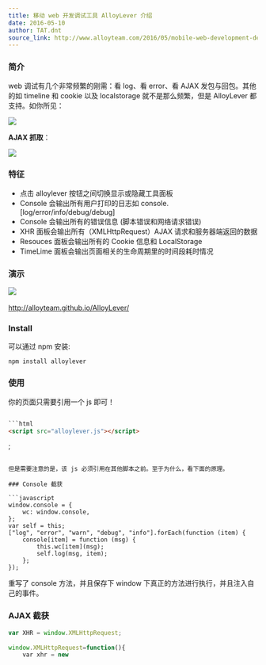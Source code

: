 ```yaml
---
title: 移动 web 开发调试工具 AlloyLever 介绍
date: 2016-05-10
author: TAT.dnt
source_link: http://www.alloyteam.com/2016/05/mobile-web-development-debugging-tools-alloylever-introduced/
---
```


<!-- {% raw %} - for jekyll -->

### 简介

web 调试有几个非常频繁的刚需：看 log、看 error、看 AJAX 发包与回包。其他的如 timeline 和 cookie 以及 localstorage 就不是那么频繁，但是 AlloyLever 都支持。如你所见：

![](http://www.alloyteam.com/wp-content/uploads/2016/05/alloylever2.png)

**AJAX 抓取**：

![](http://www.alloyteam.com/wp-content/uploads/2016/05/ajax.png)

### 特征

-   点击 alloylever 按钮之间切换显示或隐藏工具面板
-   Console 会输出所有用户打印的日志如 console.\[log/error/info/debug/debug]
-   Console 会输出所有的错误信息 (脚本错误和网络请求错误)
-   XHR 面板会输出所有（XMLHttpRequest）AJAX 请求和服务器端返回的数据
-   Resouces 面板会输出所有的 Cookie 信息和 LocalStorage
-   TimeLime 面板会输出页面相关的生命周期里的时间段耗时情况

### 演示

[![](http://www.alloyteam.com/wp-content/uploads/2016/05/alloylever-150x150.png)](http://www.alloyteam.com/wp-content/uploads/2016/05/alloylever-150x150.png)​

<http://alloyteam.github.io/AlloyLever/>

### Install

可以通过 npm 安装:

    npm install alloylever

### 使用

你的页面只需要引用一个 js 即可！

````html

```html
<script src="alloylever.js"></script>
````

;

````

但是需要注意的是，该 js 必须引用在其他脚本之前。至于为什么，看下面的原理。

### Console 截获  

```javascript
window.console = {
    wc: window.console,
};
var self = this;
["log", "error", "warn", "debug", "info"].forEach(function (item) {
    console[item] = function (msg) {
        this.wc[item](msg);
        self.log(msg, item);
    };
});
````

重写了 console 方法，并且保存下 window 下真正的方法进行执行，并且注入自己的事件。

### AJAX 截获

```javascript
var XHR = window.XMLHttpRequest;
 
window.XMLHttpRequest=function(){
    var xhr = new 
```


<!-- {% endraw %} - for jekyll -->